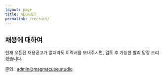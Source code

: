 ```yaml
---
layout: page
title: RECRUIT
permalink: /recruit/
---
```


## 채용에 대하여 
현재 오픈된 채용공고가 없더라도 이력서를 보내주시면, 검토 후 가능한 빨리 답장 드리겠습니다.

문의 : admin@magmacube.studio